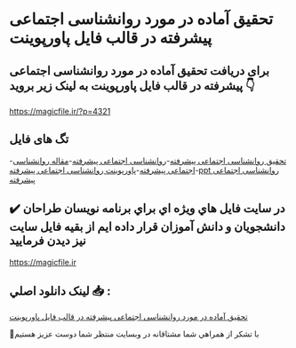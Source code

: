 # تحقیق آماده در مورد روانشناسی اجتماعی پیشرفته در قالب فایل پاورپوینت

## برای دریافت تحقیق آماده در مورد روانشناسی اجتماعی پیشرفته در قالب فایل پاورپوینت به لینک زیر بروید 👇

https://magicfile.ir/?p=4321

## تگ های فایل

-[تحقیق روانشناسی اجتماعی پیشرفته](https://magicfile.ir/product/%d8%aa%d8%ad%d9%82%db%8c%d9%82-%d8%b1%d9%88%d8%a7%d9%86%d8%b4%d9%86%d8%a7%d8%b3%db%8c-%d8%a7%d8%ac%d8%aa%d9%85%d8%a7%d8%b9%db%8c-%d9%be%db%8c%d8%b4%d8%b1%d9%81%d8%aa%d9%87-%d9%be%d8%a7%d9%88%d8%b1%d9%be%d9%88%db%8c%d9%86%d8%aa/)-[روانشناسی اجتماعی پیشرفته](https://magicfile.ir/product/%d8%aa%d8%ad%d9%82%db%8c%d9%82-%d8%b1%d9%88%d8%a7%d9%86%d8%b4%d9%86%d8%a7%d8%b3%db%8c-%d8%a7%d8%ac%d8%aa%d9%85%d8%a7%d8%b9%db%8c-%d9%be%db%8c%d8%b4%d8%b1%d9%81%d8%aa%d9%87-%d9%be%d8%a7%d9%88%d8%b1%d9%be%d9%88%db%8c%d9%86%d8%aa/)-[مقاله روانشناسی اجتماعی پیشرفته](https://magicfile.ir/product/%d8%aa%d8%ad%d9%82%db%8c%d9%82-%d8%b1%d9%88%d8%a7%d9%86%d8%b4%d9%86%d8%a7%d8%b3%db%8c-%d8%a7%d8%ac%d8%aa%d9%85%d8%a7%d8%b9%db%8c-%d9%be%db%8c%d8%b4%d8%b1%d9%81%d8%aa%d9%87-%d9%be%d8%a7%d9%88%d8%b1%d9%be%d9%88%db%8c%d9%86%d8%aa/)-[پاورپوینت روانشناسی اجتماعی پیشرفته](https://magicfile.ir/product/%d8%aa%d8%ad%d9%82%db%8c%d9%82-%d8%b1%d9%88%d8%a7%d9%86%d8%b4%d9%86%d8%a7%d8%b3%db%8c-%d8%a7%d8%ac%d8%aa%d9%85%d8%a7%d8%b9%db%8c-%d9%be%db%8c%d8%b4%d8%b1%d9%81%d8%aa%d9%87-%d9%be%d8%a7%d9%88%d8%b1%d9%be%d9%88%db%8c%d9%86%d8%aa/)-[ppt روانشناسی اجتماعی پیشرفته](https://magicfile.ir/product/%d8%aa%d8%ad%d9%82%db%8c%d9%82-%d8%b1%d9%88%d8%a7%d9%86%d8%b4%d9%86%d8%a7%d8%b3%db%8c-%d8%a7%d8%ac%d8%aa%d9%85%d8%a7%d8%b9%db%8c-%d9%be%db%8c%d8%b4%d8%b1%d9%81%d8%aa%d9%87-%d9%be%d8%a7%d9%88%d8%b1%d9%be%d9%88%db%8c%d9%86%d8%aa/)

## ✔️ در سايت فايل هاي ويژه اي براي برنامه نويسان طراحان دانشجويان و دانش آموزان قرار داده ايم از بقيه فايل سايت نيز ديدن فرماييد

https://magicfile.ir


## لينک دانلود اصلي 📥 :

[تحقیق آماده در مورد روانشناسی اجتماعی پیشرفته در قالب فایل پاورپوینت](https://magicfile.ir/product/%d8%aa%d8%ad%d9%82%db%8c%d9%82-%d8%b1%d9%88%d8%a7%d9%86%d8%b4%d9%86%d8%a7%d8%b3%db%8c-%d8%a7%d8%ac%d8%aa%d9%85%d8%a7%d8%b9%db%8c-%d9%be%db%8c%d8%b4%d8%b1%d9%81%d8%aa%d9%87-%d9%be%d8%a7%d9%88%d8%b1%d9%be%d9%88%db%8c%d9%86%d8%aa/) 


🙏با تشکر از همراهي شما مشتاقانه در وبسایت منتظر شما دوست عزیز هستیم


